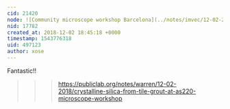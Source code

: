 ```yaml
---
cid: 21420
node: ![Community microscope workshop Barcelona](../notes/imvec/12-02-2018/community-microscope-workshop-barcelona)
nid: 17782
created_at: 2018-12-02 18:45:18 +0000
timestamp: 1543776318
uid: 497123
author: xose
---
```


 Fantastic!!

>>> https://publiclab.org/notes/warren/12-02-2018/crystalline-silica-from-tile-grout-at-as220-microscope-workshop